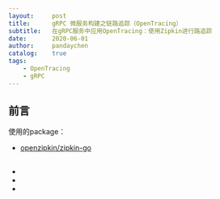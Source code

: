 ```yaml
---
layout:     post
title:      gRPC 微服务构建之链路追踪（OpenTracing）
subtitle:   在gRPC服务中应用OpenTracing：使用Zipkin进行路追踪
date:       2020-06-01
author:     pandaychen
catalog:    true
tags:
    - OpenTracing
    - gRPC
---
```



##  前言

使用的package：
-   [openzipkin/zipkin-go](https://github.com/openzipkin/zipkin-go)

##  
-   [](https://www.cnblogs.com/chukuang2004/p/6376030.html)
-   [](https://github.com/chukuang2004/gotest/tree/master/zipkin)
-   [](https://www.alibabacloud.com/help/zh/doc-detail/96334.htm)